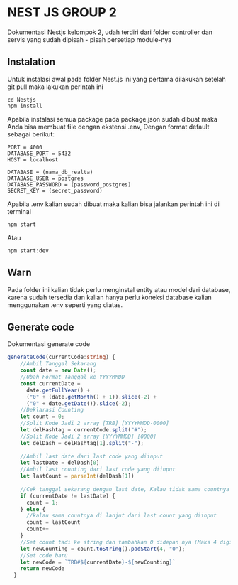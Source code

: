 # NEST JS GROUP 2
Dokumentasi Nestjs kelompok 2, udah terdiri dari folder controller dan servis yang sudah dipisah - pisah persetiap module-nya

## Instalation
Untuk instalasi awal pada folder Nest.js ini yang pertama dilakukan setelah git pull maka lakukan perintah ini

```
cd Nestjs
npm install
```

Apabila instalasi semua package pada package.json sudah dibuat maka Anda bisa membuat file dengan ekstensi .env, Dengan format default sebagai berikut:
```
PORT = 4000
DATABASE_PORT = 5432
HOST = localhost

DATABASE = (nama_db_realta)
DATABASE_USER = postgres
DATABASE_PASSWORD = (password_postgres)
SECRET_KEY = (secret_password)
```

Apabila .env kalian sudah dibuat maka kalian bisa jalankan perintah ini di terminal
```
npm start
```

Atau

```
npm start:dev
```
## Warn
Pada folder ini kalian tidak perlu menginstal entity atau model dari database, karena sudah tersedia dan kalian hanya perlu koneksi database kalian menggunakan .env seperti yang diatas.

## Generate code
Dokumentasi generate code
```ts
generateCode(currentCode:string) {
    //Ambil Tanggal Sekarang  
    const date = new Date();
    //Ubah Format Tanggal ke YYYYMMDD
    const currentDate =
      date.getFullYear() +
      ("0" + (date.getMonth() + 1)).slice(-2) +
      ("0" + date.getDate()).slice(-2);
    //Deklarasi Counting
    let count = 0;
    //Split Kode Jadi 2 array [TRB] [YYYYMMDD-0000]
    let delHashtag = currentCode.split("#");
    //Split Kode Jadi 2 array [YYYYMMDD] [0000]
    let delDash = delHashtag[1].split("-");
    
    //Ambil last date dari last code yang diinput
    let lastDate = delDash[0]
    //Ambil last counting dari last code yang diinput
    let lastCount = parseInt(delDash[1])
  
    //Cek tanggal sekarang dengan last date, Kalau tidak sama countnya di reset dari 1
    if (currentDate != lastDate) {
      count = 1;
    } else {
      //kalau sama countnya di lanjut dari last count yang diinput
      count = lastCount
      count++
    }
    //Set count tadi ke string dan tambahkan 0 didepan nya (Maks 4 digit)
    let newCounting = count.toString().padStart(4, "0");
    //Set code baru
    let newCode = `TRB#${currentDate}-${newCounting}`
    return newCode
  }
```